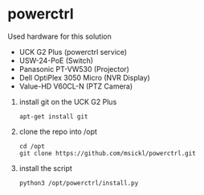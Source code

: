 # powerctrl
<p>Used hardware for this solution</p>
<ul>
  <li>UCK G2 Plus (powerctrl service)</li>
  <li>USW-24-PoE (Switch)</li>
  <li>Panasonic PT-VW530 (Projector)</li>
  <li>Dell OptiPlex 3050 Micro (NVR Display)</li>
  <li>Value-HD V60CL-N (PTZ Camera)</li>
</ul>

<ol>
  <li>
    install git on the UCK G2 Plus
    
    apt-get install git

  </li>
  <li>
    clone the repo into /opt

    cd /opt
    git clone https://github.com/msickl/powerctrl.git
    
  </li>
  <li>
    install the script

    python3 /opt/powerctrl/install.py
    
  </li>
</ol>
